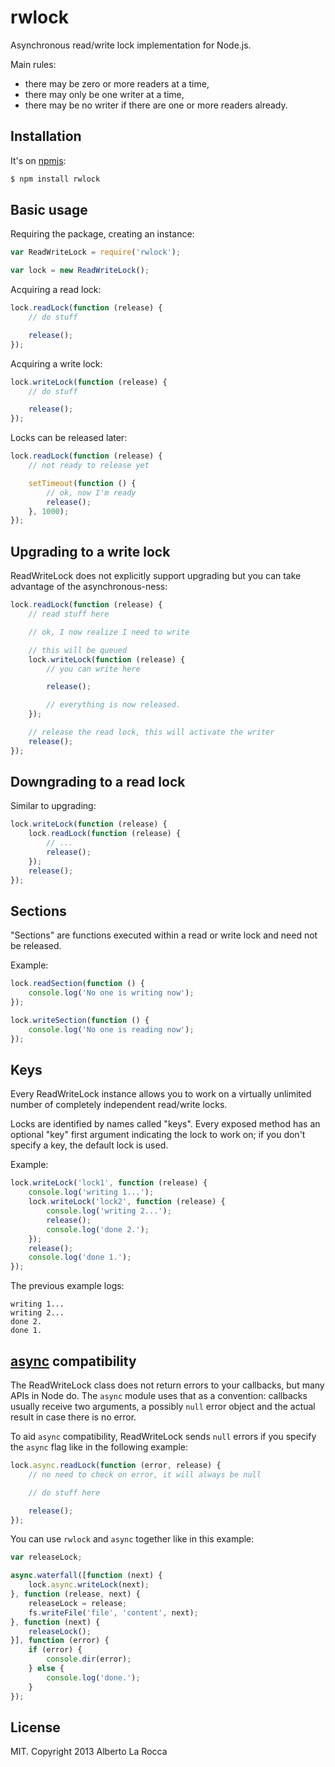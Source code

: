 rwlock
======

Asynchronous read/write lock implementation for Node.js.

Main rules:
- there may be zero or more readers at a time,
- there may only be one writer at a time,
- there may be no writer if there are one or more readers already.

Installation
------------

It's on [npmjs](https://npmjs.org/package/rwlock):

```bash
$ npm install rwlock
```

Basic usage
-----------

Requiring the package, creating an instance:

```javascript
var ReadWriteLock = require('rwlock');

var lock = new ReadWriteLock();
```

Acquiring a read lock:

```javascript
lock.readLock(function (release) {
	// do stuff

	release();
});
```

Acquiring a write lock:

```javascript
lock.writeLock(function (release) {
	// do stuff

	release();
});
```

Locks can be released later:

```javascript
lock.readLock(function (release) {
	// not ready to release yet

	setTimeout(function () {
		// ok, now I'm ready
		release();
	}, 1000);
});
```

Upgrading to a write lock
-------------------------

ReadWriteLock does not explicitly support upgrading but you can take advantage of the asynchronous-ness:

```javascript
lock.readLock(function (release) {
	// read stuff here

	// ok, I now realize I need to write

	// this will be queued
	lock.writeLock(function (release) {
		// you can write here

		release();

		// everything is now released.
	});

	// release the read lock, this will activate the writer
	release();
});
```

Downgrading to a read lock
--------------------------

Similar to upgrading:

```javascript
lock.writeLock(function (release) {
	lock.readLock(function (release) {
		// ...
		release();
	});
	release();
});
```

Sections
--------

"Sections" are functions executed within a read or write lock and need not be
released.

Example:

```javascript
lock.readSection(function () {
	console.log('No one is writing now');
});

lock.writeSection(function () {
	console.log('No one is reading now');
});
```

Keys
----

Every ReadWriteLock instance allows you to work on a virtually unlimited number of completely independent read/write locks.

Locks are identified by names called "keys". Every exposed method has an optional "key" first argument indicating the lock to work on; if you don't specify a key, the default lock is used.

Example:

```javascript
lock.writeLock('lock1', function (release) {
	console.log('writing 1...');
	lock.writeLock('lock2', function (release) {
		console.log('writing 2...');
		release();
		console.log('done 2.');
	});
	release();
	console.log('done 1.');
});
```

The previous example logs:

```
writing 1...
writing 2...
done 2.
done 1.
```

[async](https://npmjs.org/package/async) compatibility
------------------------------------------------------

The ReadWriteLock class does not return errors to your callbacks, but many APIs in Node do. The `async` module uses that as a convention: callbacks usually receive two arguments, a possibly `null` error object and the actual result in case there is no error.

To aid `async` compatibility, ReadWriteLock sends `null` errors if you specify the `async` flag like in the following example:

```javascript
lock.async.readLock(function (error, release) {
	// no need to check on error, it will always be null

	// do stuff here

	release();
});
```

You can use `rwlock` and `async` together like in this example:

```javascript
var releaseLock;

async.waterfall([function (next) {
	lock.async.writeLock(next);
}, function (release, next) {
	releaseLock = release;
	fs.writeFile('file', 'content', next);
}, function (next) {
	releaseLock();
}], function (error) {
	if (error) {
		console.dir(error);
	} else {
		console.log('done.');
	}
});
```

License
-------

MIT. Copyright 2013 Alberto La Rocca
